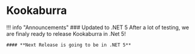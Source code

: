 # Kookaburra

!!! info "Announcements"
    ### Updated to .NET 5
    After a lot of testing, we are finaly ready to release Kookaburra in .Net 5!

    #### **Next Release is going to be in .NET 5**